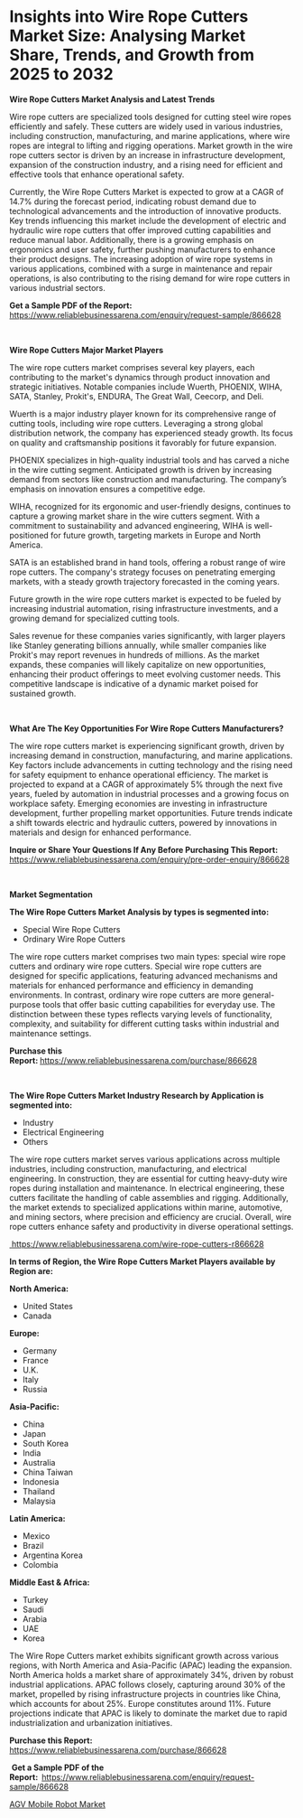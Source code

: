 <p><h1>Insights into Wire Rope Cutters Market Size: Analysing Market Share, Trends, and Growth from 2025 to 2032</h1></p><p><strong>Wire Rope Cutters Market Analysis and Latest Trends</strong></p>
<p><p>Wire rope cutters are specialized tools designed for cutting steel wire ropes efficiently and safely. These cutters are widely used in various industries, including construction, manufacturing, and marine applications, where wire ropes are integral to lifting and rigging operations. Market growth in the wire rope cutters sector is driven by an increase in infrastructure development, expansion of the construction industry, and a rising need for efficient and effective tools that enhance operational safety.</p><p>Currently, the Wire Rope Cutters Market is expected to grow at a CAGR of 14.7% during the forecast period, indicating robust demand due to technological advancements and the introduction of innovative products. Key trends influencing this market include the development of electric and hydraulic wire rope cutters that offer improved cutting capabilities and reduce manual labor. Additionally, there is a growing emphasis on ergonomics and user safety, further pushing manufacturers to enhance their product designs. The increasing adoption of wire rope systems in various applications, combined with a surge in maintenance and repair operations, is also contributing to the rising demand for wire rope cutters in various industrial sectors.</p></p>
<p><strong>Get a Sample PDF of the Report:&nbsp;</strong> <a href="https://www.reliablebusinessarena.com/enquiry/request-sample/866628?utm_campaign=2483&utm_medium=2&utm_source=Github&utm_content=ia&utm_term=19022025&utm_id=wire-rope-cutters">https://www.reliablebusinessarena.com/enquiry/request-sample/866628</a></p>
<p>&nbsp;</p>
<p><strong>Wire Rope Cutters Major Market Players</strong></p>
<p><p>The wire rope cutters market comprises several key players, each contributing to the market's dynamics through product innovation and strategic initiatives. Notable companies include Wuerth, PHOENIX, WIHA, SATA, Stanley, Prokit's, ENDURA, The Great Wall, Ceecorp, and Deli.</p><p>Wuerth is a major industry player known for its comprehensive range of cutting tools, including wire rope cutters. Leveraging a strong global distribution network, the company has experienced steady growth. Its focus on quality and craftsmanship positions it favorably for future expansion.</p><p>PHOENIX specializes in high-quality industrial tools and has carved a niche in the wire cutting segment. Anticipated growth is driven by increasing demand from sectors like construction and manufacturing. The company’s emphasis on innovation ensures a competitive edge.</p><p>WIHA, recognized for its ergonomic and user-friendly designs, continues to capture a growing market share in the wire cutters segment. With a commitment to sustainability and advanced engineering, WIHA is well-positioned for future growth, targeting markets in Europe and North America.</p><p>SATA is an established brand in hand tools, offering a robust range of wire rope cutters. The company's strategy focuses on penetrating emerging markets, with a steady growth trajectory forecasted in the coming years.</p><p>Future growth in the wire rope cutters market is expected to be fueled by increasing industrial automation, rising infrastructure investments, and a growing demand for specialized cutting tools. </p><p>Sales revenue for these companies varies significantly, with larger players like Stanley generating billions annually, while smaller companies like Prokit's may report revenues in hundreds of millions. As the market expands, these companies will likely capitalize on new opportunities, enhancing their product offerings to meet evolving customer needs. This competitive landscape is indicative of a dynamic market poised for sustained growth.</p></p>
<p>&nbsp;</p>
<p><strong>What Are The Key Opportunities For Wire Rope Cutters Manufacturers?</strong></p>
<p><p>The wire rope cutters market is experiencing significant growth, driven by increasing demand in construction, manufacturing, and marine applications. Key factors include advancements in cutting technology and the rising need for safety equipment to enhance operational efficiency. The market is projected to expand at a CAGR of approximately 5% through the next five years, fueled by automation in industrial processes and a growing focus on workplace safety. Emerging economies are investing in infrastructure development, further propelling market opportunities. Future trends indicate a shift towards electric and hydraulic cutters, powered by innovations in materials and design for enhanced performance.</p></p>
<p><strong>Inquire or Share Your Questions If Any Before Purchasing This Report:</strong> <a href="https://www.reliablebusinessarena.com/enquiry/pre-order-enquiry/866628?utm_campaign=2483&utm_medium=2&utm_source=Github&utm_content=ia&utm_term=19022025&utm_id=wire-rope-cutters">https://www.reliablebusinessarena.com/enquiry/pre-order-enquiry/866628</a></p>
<p>&nbsp;</p>
<p><strong>Market Segmentation</strong></p>
<p><strong>The Wire Rope Cutters Market Analysis by types is segmented into:</strong></p>
<p><ul><li>Special Wire Rope Cutters</li><li>Ordinary Wire Rope Cutters</li></ul></p>
<p><p>The wire rope cutters market comprises two main types: special wire rope cutters and ordinary wire rope cutters. Special wire rope cutters are designed for specific applications, featuring advanced mechanisms and materials for enhanced performance and efficiency in demanding environments. In contrast, ordinary wire rope cutters are more general-purpose tools that offer basic cutting capabilities for everyday use. The distinction between these types reflects varying levels of functionality, complexity, and suitability for different cutting tasks within industrial and maintenance settings.</p></p>
<p><strong>Purchase this Report:&nbsp;</strong><a href="https://www.reliablebusinessarena.com/purchase/866628?utm_campaign=2483&utm_medium=2&utm_source=Github&utm_content=ia&utm_term=19022025&utm_id=wire-rope-cutters">https://www.reliablebusinessarena.com/purchase/866628</a></p>
<p>&nbsp;</p>
<p><strong>The Wire Rope Cutters Market Industry Research by Application is segmented into:</strong></p>
<p><ul><li>Industry</li><li>Electrical Engineering</li><li>Others</li></ul></p>
<p><p>The wire rope cutters market serves various applications across multiple industries, including construction, manufacturing, and electrical engineering. In construction, they are essential for cutting heavy-duty wire ropes during installation and maintenance. In electrical engineering, these cutters facilitate the handling of cable assemblies and rigging. Additionally, the market extends to specialized applications within marine, automotive, and mining sectors, where precision and efficiency are crucial. Overall, wire rope cutters enhance safety and productivity in diverse operational settings.</p></p>
<p><a href="https://www.reliablebusinessarena.com/wire-rope-cutters-r866628?utm_campaign=2483&utm_medium=2&utm_source=Github&utm_content=ia&utm_term=19022025&utm_id=wire-rope-cutters">&nbsp;https://www.reliablebusinessarena.com/wire-rope-cutters-r866628</a></p>
<p><strong>In terms of Region, the Wire Rope Cutters Market Players available by Region are:</strong></p>
<p>
    <p> <strong> North America: </strong>
        <ul>
            <li>United States</li>
            <li>Canada</li>
        </ul>
        </p> 
    <p> <strong> Europe: </strong>
        <ul>
            <li>Germany</li>
            <li>France</li>
            <li>U.K.</li>
            <li>Italy</li>
            <li>Russia</li>
        </ul>
        </p> 
    <p> <strong> Asia-Pacific: </strong>
        <ul>
            <li>China</li>
            <li>Japan</li>
            <li>South Korea</li>
            <li>India</li>
            <li>Australia</li>
            <li>China Taiwan</li>
            <li>Indonesia</li>
            <li>Thailand</li>
            <li>Malaysia</li>
        </ul>
        </p> 
    <p> <strong> Latin America: </strong>
        <ul>
            <li>Mexico</li>
            <li>Brazil</li>
            <li>Argentina Korea</li>
            <li>Colombia</li>
        </ul>
        </p> 
    <p> <strong> Middle East & Africa: </strong>
        <ul>
            <li>Turkey</li>
            <li>Saudi</li>
            <li>Arabia</li>
            <li>UAE</li>
            <li>Korea</li>
        </ul>
    </p>
    </p>
<p><p>The Wire Rope Cutters market exhibits significant growth across various regions, with North America and Asia-Pacific (APAC) leading the expansion. North America holds a market share of approximately 34%, driven by robust industrial applications. APAC follows closely, capturing around 30% of the market, propelled by rising infrastructure projects in countries like China, which accounts for about 25%. Europe constitutes around 11%. Future projections indicate that APAC is likely to dominate the market due to rapid industrialization and urbanization initiatives.</p></p>
<p><strong>Purchase this Report: </strong><a href="https://www.reliablebusinessarena.com/purchase/866628?utm_campaign=2483&utm_medium=2&utm_source=Github&utm_content=ia&utm_term=19022025&utm_id=wire-rope-cutters">https://www.reliablebusinessarena.com/purchase/866628</a></p>
<p>&nbsp;<strong>Get a Sample PDF of the Report:&nbsp;&nbsp;</strong><a href="https://www.reliablebusinessarena.com/enquiry/request-sample/866628?utm_campaign=2483&utm_medium=2&utm_source=Github&utm_content=ia&utm_term=19022025&utm_id=wire-rope-cutters">https://www.reliablebusinessarena.com/enquiry/request-sample/866628</a></p>
<p><strong></strong></p>
<p><p><a href="https://github.com/lvaill871987/Market-Research-Report-List-1/blob/main/agv-mobile-robot-market.md?utm_campaign=2483&utm_medium=2&utm_source=Github&utm_content=ia&utm_term=19022025&utm_id=wire-rope-cutters">AGV Mobile Robot Market</a></p></p>